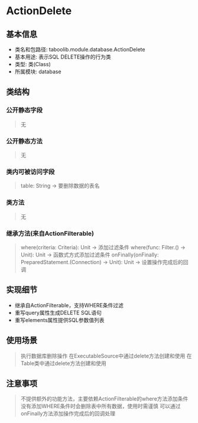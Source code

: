 # ActionDelete

## 基本信息
- 类名和包路径: taboolib.module.database.ActionDelete
- 基本用途: 表示SQL DELETE操作的行为类
- 类型: 类(Class)
- 所属模块: database

## 类结构

### 公开静态字段
> 无

### 公开静态方法
> 无

### 类内可被访问字段
> table: String -> 要删除数据的表名

### 类方法
> 无

### 继承方法(来自ActionFilterable)
> where(criteria: Criteria): Unit -> 添加过滤条件
> where(func: Filter.() -> Unit): Unit -> 函数式方式添加过滤条件
> onFinally(onFinally: PreparedStatement.(Connection) -> Unit): Unit -> 设置操作完成后的回调

## 实现细节
- 继承自ActionFilterable，支持WHERE条件过滤
- 重写query属性生成DELETE SQL语句
- 重写elements属性提供SQL参数值列表

## 使用场景
> 执行数据库删除操作
> 在ExecutableSource中通过delete方法创建和使用
> 在Table类中通过delete方法创建和使用

## 注意事项
> 不提供额外的功能方法，主要依赖ActionFilterable的where方法添加条件
> 没有添加WHERE条件时会删除表中所有数据，使用时需谨慎
> 可以通过onFinally方法添加操作完成后的回调处理